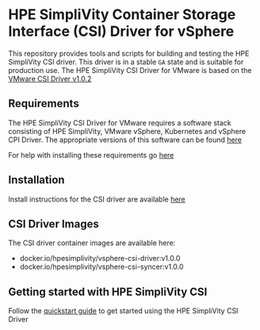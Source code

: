 # HPE SimpliVity Container Storage Interface (CSI) Driver for vSphere

This repository provides tools and scripts for building and testing the HPE SimpliVity CSI driver. This driver is in a stable `GA` state and is suitable for production use. The HPE SimpliVity CSI Driver for VMware is based on the [VMware CSI Driver v1.0.2](https://github.com/kubernetes-sigs/vsphere-csi-driver)

## Requirements

The HPE SimpliVity CSI Driver for VMware requires a software stack consisting of HPE SimpliVity, VMware vSphere, Kubernetes and vSphere CPI Driver.  The appropriate versions of this software can be found [here](docs/support-information.md)

For help with installing these requirements go [here](docs/driver-deployment/prerequisites-deployment/prerequisites.md)

## Installation

Install instructions for the CSI driver are available [here](docs/driver-deployment/installation.md)

## CSI Driver Images

The CSI driver container images are available here:

- docker.io/hpesimplivity/vsphere-csi-driver:v1.0.0
- docker.io/hpesimplivity/vsphere-csi-syncer:v1.0.0

## Getting started with HPE SimpliVity CSI

Follow the [quickstart guide](docs/quickstart.md) to get started using the HPE SimpliVity CSI Driver
